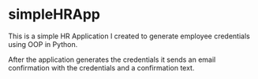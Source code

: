 # simpleHRApp

This is a simple HR Application I created to generate employee credentials using OOP in Python.

After the application generates the credentials it sends an email confirmation with the credentials and a confirmation text.